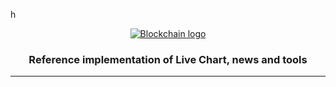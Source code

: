 h<div align="center">
  <a href="https://exchange.blockchain.com/?utm_campaign=expmarketing_getstarted">
    <picture>
      <source media="(prefers-color-scheme: dark)" srcset="https://exchange.blockchain.com/?utm_campaign=expmarketing_getstarted">
      <img alt="Blockchain logo" src="https://exchange.blockchain.com/?utm_campaign=expmarketing_getstarted">
    </picture>
  </a>
  <h3>Reference implementation of Live Chart, news and tools</h3>
  <hr/>
</div>